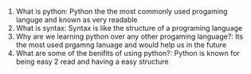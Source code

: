 1. What is python: Python the the most commonly used progaming languge and known as very readable
2. What is syntax: Syntax is like the structure of a programing language 
3. Why are we learning python over any other progaming language?: Its the most used prgamng lanuage and would help us in the future
4. What are some of the benifits of using python?: Python is known for being easy 2 read and having a easy structure